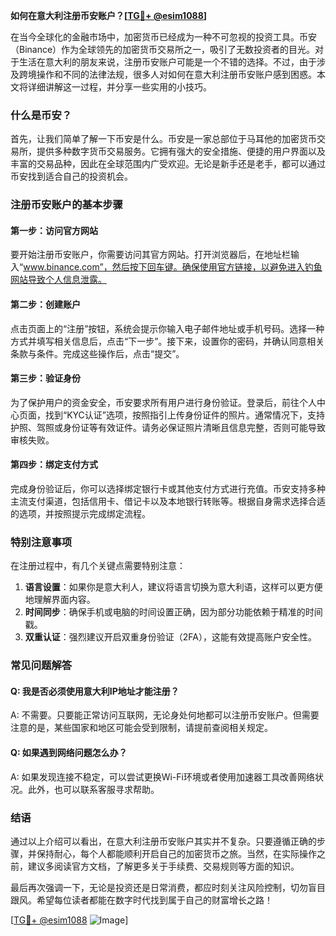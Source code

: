 **如何在意大利注册币安账户？[[TG💪+ @esim1088](https://t.me/s/esim1088)]**

在当今全球化的金融市场中，加密货币已经成为一种不可忽视的投资工具。币安（Binance）作为全球领先的加密货币交易所之一，吸引了无数投资者的目光。对于生活在意大利的朋友来说，注册币安账户可能是一个不错的选择。不过，由于涉及跨境操作和不同的法律法规，很多人对如何在意大利注册币安账户感到困惑。本文将详细讲解这一过程，并分享一些实用的小技巧。

### 什么是币安？

首先，让我们简单了解一下币安是什么。币安是一家总部位于马耳他的加密货币交易所，提供多种数字货币交易服务。它拥有强大的安全措施、便捷的用户界面以及丰富的交易品种，因此在全球范围内广受欢迎。无论是新手还是老手，都可以通过币安找到适合自己的投资机会。

### 注册币安账户的基本步骤

#### 第一步：访问官方网站

要开始注册币安账户，你需要访问其官方网站。打开浏览器后，在地址栏输入“www.binance.com”，然后按下回车键。确保使用官方链接，以避免进入钓鱼网站导致个人信息泄露。

#### 第二步：创建账户

点击页面上的“注册”按钮，系统会提示你输入电子邮件地址或手机号码。选择一种方式并填写相关信息后，点击“下一步”。接下来，设置你的密码，并确认同意相关条款与条件。完成这些操作后，点击“提交”。

#### 第三步：验证身份

为了保护用户的资金安全，币安要求所有用户进行身份验证。登录后，前往个人中心页面，找到“KYC认证”选项，按照指引上传身份证件的照片。通常情况下，支持护照、驾照或身份证等有效证件。请务必保证照片清晰且信息完整，否则可能导致审核失败。

#### 第四步：绑定支付方式

完成身份验证后，你可以选择绑定银行卡或其他支付方式进行充值。币安支持多种主流支付渠道，包括信用卡、借记卡以及本地银行转账等。根据自身需求选择合适的选项，并按照提示完成绑定流程。

### 特别注意事项

在注册过程中，有几个关键点需要特别注意：

1. **语言设置**：如果你是意大利人，建议将语言切换为意大利语，这样可以更方便地理解界面内容。
2. **时间同步**：确保手机或电脑的时间设置正确，因为部分功能依赖于精准的时间戳。
3. **双重认证**：强烈建议开启双重身份验证（2FA），这能有效提高账户安全性。

### 常见问题解答

#### Q: 我是否必须使用意大利IP地址才能注册？
A: 不需要。只要能正常访问互联网，无论身处何地都可以注册币安账户。但需要注意的是，某些国家和地区可能会受到限制，请提前查阅相关规定。

#### Q: 如果遇到网络问题怎么办？
A: 如果发现连接不稳定，可以尝试更换Wi-Fi环境或者使用加速器工具改善网络状况。此外，也可以联系客服寻求帮助。

### 结语

通过以上介绍可以看出，在意大利注册币安账户其实并不复杂。只要遵循正确的步骤，并保持耐心，每个人都能顺利开启自己的加密货币之旅。当然，在实际操作之前，建议多阅读官方文档，了解更多关于手续费、交易规则等方面的知识。

最后再次强调一下，无论是投资还是日常消费，都应时刻关注风险控制，切勿盲目跟风。希望每位读者都能在数字时代找到属于自己的财富增长之路！

[[TG💪+ @esim1088](https://t.me/s/esim1088) ![Image](https://i.postimg.cc/4NQfJmqS/Snipaste-2025-05-13-00-14-12.png)]